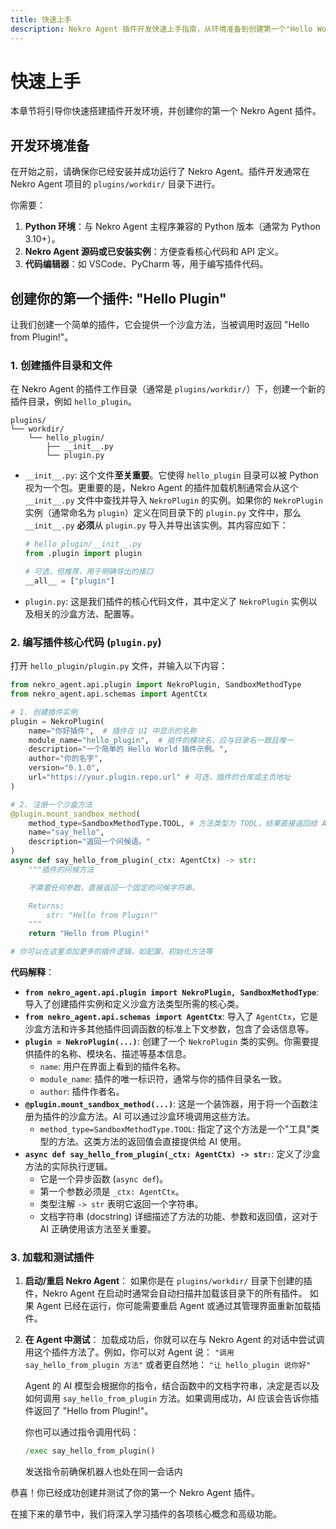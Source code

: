 ```yaml
---
title: 快速上手
description: Nekro Agent 插件开发快速上手指南，从环境准备到创建第一个"Hello World"插件。
---
```


# 快速上手

本章节将引导你快速搭建插件开发环境，并创建你的第一个 Nekro Agent 插件。

## 开发环境准备

在开始之前，请确保你已经安装并成功运行了 Nekro Agent。插件开发通常在 Nekro Agent 项目的 `plugins/workdir/` 目录下进行。

你需要：

1.  **Python 环境**：与 Nekro Agent 主程序兼容的 Python 版本（通常为 Python 3.10+）。
2.  **Nekro Agent 源码或已安装实例**：方便查看核心代码和 API 定义。
3.  **代码编辑器**：如 VSCode、PyCharm 等，用于编写插件代码。

## 创建你的第一个插件: "Hello Plugin"

让我们创建一个简单的插件，它会提供一个沙盒方法，当被调用时返回 "Hello from Plugin!"。

### 1. 创建插件目录和文件

在 Nekro Agent 的插件工作目录（通常是 `plugins/workdir/`）下，创建一个新的插件目录，例如 `hello_plugin`。

```
plugins/
└── workdir/
    └── hello_plugin/
        ├── __init__.py
        └── plugin.py
```

*   `__init__.py`: 这个文件**至关重要**。它使得 `hello_plugin` 目录可以被 Python 视为一个包。更重要的是，Nekro Agent 的插件加载机制通常会从这个 `__init__.py` 文件中查找并导入 `NekroPlugin` 的实例。如果你的 `NekroPlugin` 实例（通常命名为 `plugin`）定义在同目录下的 `plugin.py` 文件中，那么 `__init__.py` **必须**从 `plugin.py` 导入并导出该实例。其内容应如下：
    ```python
    # hello_plugin/__init__.py
    from .plugin import plugin

    # 可选，但推荐，用于明确导出的接口
    __all__ = ["plugin"]
    ```
*   `plugin.py`: 这是我们插件的核心代码文件，其中定义了 `NekroPlugin` 实例以及相关的沙盒方法、配置等。

### 2. 编写插件核心代码 (`plugin.py`)

打开 `hello_plugin/plugin.py` 文件，并输入以下内容：

```python
from nekro_agent.api.plugin import NekroPlugin, SandboxMethodType
from nekro_agent.api.schemas import AgentCtx

# 1. 创建插件实例
plugin = NekroPlugin(
    name="你好插件",  # 插件在 UI 中显示的名称
    module_name="hello_plugin",  # 插件的模块名，应与目录名一致且唯一
    description="一个简单的 Hello World 插件示例。",
    author="你的名字",
    version="0.1.0",
    url="https://your.plugin.repo.url" # 可选，插件的仓库或主页地址
)

# 2. 注册一个沙盒方法
@plugin.mount_sandbox_method(
    method_type=SandboxMethodType.TOOL, # 方法类型为 TOOL，结果直接返回给 AI
    name="say_hello",                  
    description="返回一个问候语。"       
)
async def say_hello_from_plugin(_ctx: AgentCtx) -> str:
    """插件的问候方法

    不需要任何参数，直接返回一个固定的问候字符串。

    Returns:
        str: "Hello from Plugin!"
    """
    return "Hello from Plugin!"

# 你可以在这里添加更多的插件逻辑，如配置、初始化方法等

```

**代码解释**：

*   **`from nekro_agent.api.plugin import NekroPlugin, SandboxMethodType`**: 导入了创建插件实例和定义沙盒方法类型所需的核心类。
*   **`from nekro_agent.api.schemas import AgentCtx`**: 导入了 `AgentCtx`，它是沙盒方法和许多其他插件回调函数的标准上下文参数，包含了会话信息等。
*   **`plugin = NekroPlugin(...)`**: 创建了一个 `NekroPlugin` 类的实例。你需要提供插件的名称、模块名、描述等基本信息。
    *   `name`: 用户在界面上看到的插件名称。
    *   `module_name`: 插件的唯一标识符，通常与你的插件目录名一致。
    *   `author`: 插件作者名。
*   **`@plugin.mount_sandbox_method(...)`**: 这是一个装饰器，用于将一个函数注册为插件的沙盒方法。AI 可以通过沙盒环境调用这些方法。
    *   `method_type=SandboxMethodType.TOOL`: 指定了这个方法是一个"工具"类型的方法。这类方法的返回值会直接提供给 AI 使用。
*   **`async def say_hello_from_plugin(_ctx: AgentCtx) -> str:`**: 定义了沙盒方法的实际执行逻辑。
    *   它是一个异步函数 (`async def`)。
    *   第一个参数必须是 `_ctx: AgentCtx`。
    *   类型注解 `-> str` 表明它返回一个字符串。
    *   文档字符串 (docstring) 详细描述了方法的功能、参数和返回值，这对于 AI 正确使用该方法至关重要。

### 3. 加载和测试插件

1.  **启动/重启 Nekro Agent**：
    如果你是在 `plugins/workdir/` 目录下创建的插件，Nekro Agent 在启动时通常会自动扫描并加载该目录下的所有插件。
    如果 Agent 已经在运行，你可能需要重启 Agent 或通过其管理界面重新加载插件。

2.  **在 Agent 中测试**：
    加载成功后，你就可以在与 Nekro Agent 的对话中尝试调用这个插件方法了。例如，你可以对 Agent 说：
    `"调用 say_hello_from_plugin 方法"`
    或者更自然地：
    `"让 hello_plugin 说你好"`

    Agent 的 AI 模型会根据你的指令，结合函数中的文档字符串，决定是否以及如何调用 `say_hello_from_plugin` 方法。如果调用成功，AI 应该会告诉你插件返回了 "Hello from Plugin!"。

    你也可以通过指令调用代码：
    ```python
    /exec say_hello_from_plugin()
    ```
    发送指令前确保机器人也处在同一会话内

恭喜！你已经成功创建并测试了你的第一个 Nekro Agent 插件。

在接下来的章节中，我们将深入学习插件的各项核心概念和高级功能。 